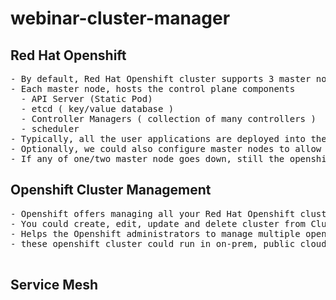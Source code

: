 # webinar-cluster-manager

## Red Hat Openshift
<pre>
- By default, Red Hat Openshift cluster supports 3 master nodes and multiple worker nodes
- Each master node, hosts the control plane components
  - API Server (Static Pod)
  - etcd ( key/value database )
  - Controller Managers ( collection of many controllers )
  - scheduler
- Typically, all the user applications are deployed into the worker nodes
- Optionally, we could also configure master nodes to allow deploying user applications onto master nodes
- If any of one/two master node goes down, still the openshift cluster works fine with the third master node
</pre>  

## Openshift Cluster Management
<pre>
- Openshift offers managing all your Red Hat Openshift clusters from centralized webconsole
- You could create, edit, update and delete cluster from Cluster Manager
- Helps the Openshift administrators to manage multiple openshift cluster
- these openshift cluster could run in on-prem, public clouds ( AWS, Azure, GCP, etc.,)
  
</pre>

## Service Mesh
<pre>
  
</pre>
